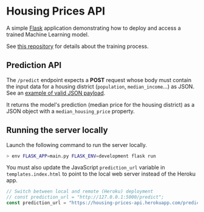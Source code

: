 # Housing Prices API

A simple [Flask](https://palletsprojects.com/p/flask/) application demonstrating how to deploy and access a trained Machine Learning model.

See [this repository](https://github.com/bpesquet/mlcourse) for details about the training process.

## Prediction API

The `/predict` endpoint expects a **POST** request whose body must contain the input data for a housing district (`population`, `median_income`...) as JSON. See an [example of valid JSON payload](example_request_body.json).

It returns the model's prediction (median price for the housing district) as a JSON object with a `median_housing_price` property.

## Running the server locally

Launch the following command to run the server locally.

```bash
> env FLASK_APP=main.py FLASK_ENV=development flask run
```

You must also update the JavaScript `prediction_url` variable in `templates.index.html` to point to the local web server instead of the Heroku app.

```js
// Switch between local and remote (Heroku) deployment
// const prediction_url = "http://127.0.0.1:5000/predict";
const prediction_url = "https://housing-prices-api.herokuapp.com/predict";
```
